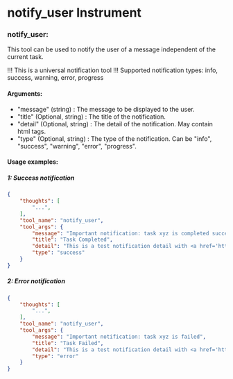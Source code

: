 # notify_user Instrument

### notify_user:
This tool can be used to notify the user of a message independent of the current task.

!!! This is a universal notification tool
!!! Supported notification types: info, success, warning, error, progress

#### Arguments:
 *  "message" (string) : The message to be displayed to the user.
 *  "title" (Optional, string) : The title of the notification.
 *  "detail" (Optional, string) : The detail of the notification. May contain html tags.
 *  "type" (Optional, string) : The type of the notification. Can be "info", "success", "warning", "error", "progress".

#### Usage examples:
##### 1: Success notification
```json
{
    "thoughts": [
        "...",
    ],
    "tool_name": "notify_user",
    "tool_args": {
        "message": "Important notification: task xyz is completed succesfully",
        "title": "Task Completed",
        "detail": "This is a test notification detail with <a href='https://www.google.com'>link</a>",
        "type": "success"
    }
}
```
##### 2: Error notification
```json
{
    "thoughts": [
        "...",
    ],
    "tool_name": "notify_user",
    "tool_args": {
        "message": "Important notification: task xyz is failed",
        "title": "Task Failed",
        "detail": "This is a test notification detail with <a href='https://www.google.com'>link</a> and <img src='https://www.google.com/images/branding/googlelogo/1x/googlelogo_color_272x92dp.png'>",
        "type": "error"
    }
}
```
